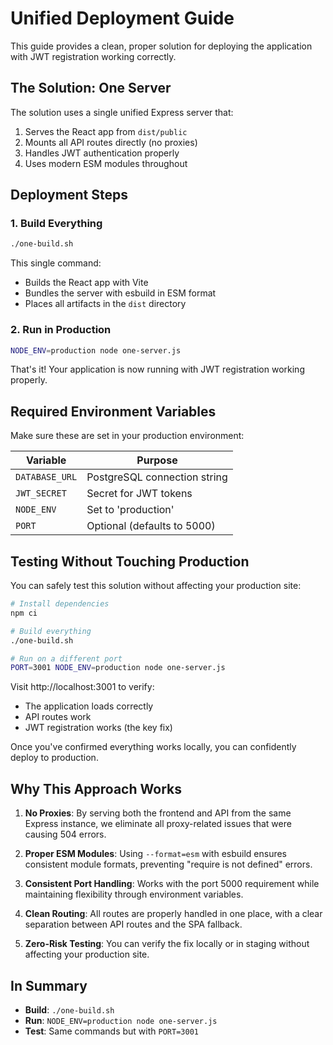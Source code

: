 # Unified Deployment Guide

This guide provides a clean, proper solution for deploying the application with JWT registration working correctly.

## The Solution: One Server

The solution uses a single unified Express server that:
1. Serves the React app from `dist/public`
2. Mounts all API routes directly (no proxies)
3. Handles JWT authentication properly
4. Uses modern ESM modules throughout

## Deployment Steps

### 1. Build Everything

```bash
./one-build.sh
```

This single command:
- Builds the React app with Vite
- Bundles the server with esbuild in ESM format
- Places all artifacts in the `dist` directory

### 2. Run in Production

```bash
NODE_ENV=production node one-server.js
```

That's it! Your application is now running with JWT registration working properly.

## Required Environment Variables

Make sure these are set in your production environment:

| Variable | Purpose |
|----------|---------|
| `DATABASE_URL` | PostgreSQL connection string |
| `JWT_SECRET` | Secret for JWT tokens |
| `NODE_ENV` | Set to 'production' |
| `PORT` | Optional (defaults to 5000) |

## Testing Without Touching Production

You can safely test this solution without affecting your production site:

```bash
# Install dependencies
npm ci

# Build everything
./one-build.sh

# Run on a different port
PORT=3001 NODE_ENV=production node one-server.js
```

Visit http://localhost:3001 to verify:
- The application loads correctly
- API routes work
- JWT registration works (the key fix)

Once you've confirmed everything works locally, you can confidently deploy to production.

## Why This Approach Works

1. **No Proxies**: By serving both the frontend and API from the same Express instance, we eliminate all proxy-related issues that were causing 504 errors.

2. **Proper ESM Modules**: Using `--format=esm` with esbuild ensures consistent module formats, preventing "require is not defined" errors.

3. **Consistent Port Handling**: Works with the port 5000 requirement while maintaining flexibility through environment variables.

4. **Clean Routing**: All routes are properly handled in one place, with a clear separation between API routes and the SPA fallback.

5. **Zero-Risk Testing**: You can verify the fix locally or in staging without affecting your production site.

## In Summary

- **Build**: `./one-build.sh`
- **Run**: `NODE_ENV=production node one-server.js`
- **Test**: Same commands but with `PORT=3001`